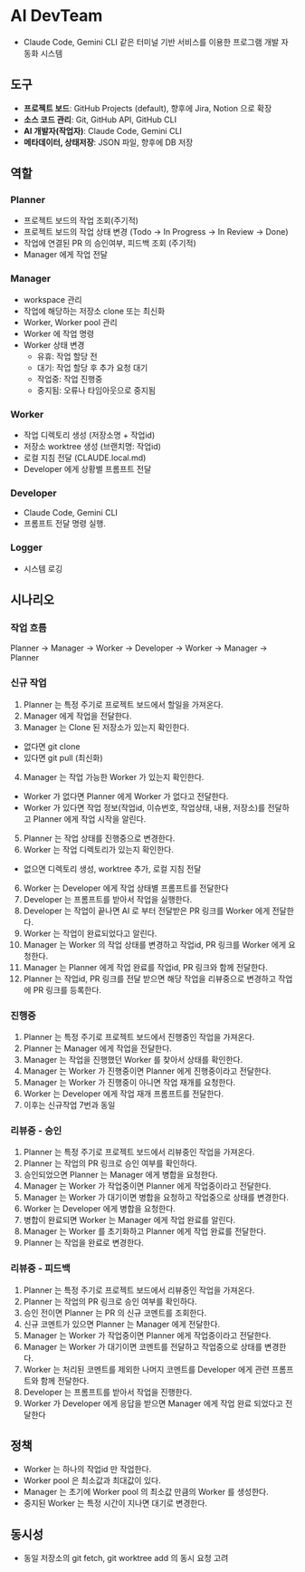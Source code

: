 # AI DevTeam 
- Claude Code, Gemini CLI 같은 터미널 기반 서비스를 이용한 프로그램 개발 자동화 시스템


## 도구
- **프로젝트 보드**: GitHub Projects (default), 향후에 Jira, Notion 으로 확장
- **소스 코드 관리**: Git, GitHub API, GitHub CLI
- **AI 개발자(작업자)**: Claude Code, Gemini CLI
- **메타데이터, 상태저장**: JSON 파일, 향후에 DB 저장

## 역할

### Planner
- 프로젝트 보드의 작업 조회(주기적)
- 프로젝트 보드의 작업 상태 변경 (Todo -> In Progress -> In Review -> Done)
- 작업에 연결된 PR 의 승인여부, 피드백 조회 (주기적)
- Manager 에게 작업 전달


### Manager
- workspace 관리
- 작업에 해당하는 저장소 clone 또는 최신화
- Worker, Worker pool 관리
- Worker 에 작업 명령
- Worker 상태 변경
  - 유휴: 작업 할당 전
  - 대기: 작업 할당 후 추가 요청 대기
  - 작업중: 작업 진행중
  - 중지됨: 오류나 타임아웃으로 중지됨


### Worker
- 작업 디렉토리 생성 (저장소명 + 작업id)
- 저장소 worktree 생성 (브랜치명: 작업id)
- 로컬 지침 전달 (CLAUDE.local.md)
- Developer 에게 상황별 프롬프트 전달




### Developer
- Claude Code, Gemini CLI
- 프롬프트 전달 명령 실행.

### Logger
- 시스템 로깅


## 시나리오

### 작업 흐름
Planner -> Manager -> Worker -> Developer -> Worker -> Manager -> Planner


### 신규 작업
1. Planner 는 특정 주기로 프로젝트 보드에서 할일을 가져온다.
2. Manager 에게 작업을 전달한다.
3. Manager 는 Clone 된 저장소가 있는지 확인한다.
  - 없다면 git clone
  - 있다면 git pull (최신화)
4. Manager 는 작업 가능한 Worker 가 있는지 확인한다.
  - Worker 가 없다면 Planner 에게 Worker 가 없다고 전달한다.
  - Worker 가 있다면 작업 정보(작업id, 이슈번호, 작업상태, 내용, 저장소)를 전달하고 Planner 에게 작업 시작을 알린다.
5. Planner 는 작업 상태를 진행중으로 변경한다.
5. Worker 는 작업 디렉토리가 있는지 확인한다.
  - 없으면 디렉토리 생성, worktree 추가, 로컬 지침 전달
6. Worker 는 Developer 에게 작업 상태별 프롬프트를 전달한다
7. Developer 는 프롬프트를 받아서 작업을 실행한다.
8. Developer 는 작업이 끝나면 AI 로 부터 전달받은 PR 링크를 Worker 에게 전달한다.
9. Worker 는 작업이 완료되었다고 알린다.
10. Manager 는 Worker 의 작업 상태를 변경하고 작업id, PR 링크를 Worker 에게 요청한다.
10. Manager 는 Planner 에게 작업 완료를 작업id, PR 링크와 함께 전달한다.
11. Planner 는 작업id, PR 링크를 전달 받으면 해당 작업을 리뷰중으로 변경하고 작업에 PR 링크를 등록한다.


### 진행중
1. Planner 는 특정 주기로 프로젝트 보드에서 진행중인 작업을 가져온다.
2. Planner 는 Manager 에게 작업을 전달한다.
3. Manager 는 작업을 진행했던 Worker 를 찾아서 상태를 확인한다.
4. Manager 는 Worker 가 진행중이면 Planner 에게 진행중이라고 전달한다.
5. Manager 는 Worker 가 진행중이 아니면 작업 재개를 요청한다.
6. Worker 는 Developer 에게 작업 재개 프롬프트를 전달한다.
7. 이후는 신규작업 7번과 동일


### 리뷰중 - 승인
1. Planner 는 특정 주기로 프로젝트 보드에서 리뷰중인 작업을 가져온다.
2. Planner 는 작업의 PR 링크로 승인 여부를 확인하다.
3. 승인되었으면 Planner 는 Manager 에게 병합을 요청한다.
4. Manager 는 Worker 가 작업중이면 Planner 에게 작업중이라고 전달한다.
5. Manager 는 Worker 가 대기이면 병합을 요청하고 작업중으로 상태를 변경한다.
6. Worker 는 Developer 에게 병합을 요청한다.
7. 병합이 완료되면 Worker 는 Manager 에게 작업 완료를 알린다.
8. Manager 는 Worker 를 초기화하고 Planner 에게 작업 완료를 전달한다.
9. Planner 는 작업을 완료로 변경한다.

### 리뷰중 - 피드백
1. Planner 는 특정 주기로 프로젝트 보드에서 리뷰중인 작업을 가져온다.
2. Planner 는 작업의 PR 링크로 승인 여부를 확인하다.
3. 승인 전이면 Planner 는 PR 의 신규 코멘트를 조회한다.
4. 신규 코멘트가 있으면 Planner 는 Manager 에게 전달한다.
5. Manager 는 Worker 가 작업중이면 Planner 에게 작업중이라고 전달한다.
6. Manager 는 Worker 가 대기이면 코멘트를 전달하고 작업중으로 상태를 변경한다.
7. Worker 는 처리된 코멘트를 제외한 나머지 코멘트를 Developer 에게 관련 프롬프트와 함께 전달한다.
8. Developer 는 프롬프트를 받아서 작업을 진행한다.
9. Worker 가 Developer 에게 응답을 받으면 Manager 에게 작업 완료 되었다고 전달한다


## 정책

- Worker 는 하나의 작업id 만 작업한다.
- Worker pool 은 최소값과 최대값이 있다.
- Manager 는 초기에 Worker pool 의 최소값 만큼의 Worker 를 생성한다.
- 중지된 Worker 는 특정 시간이 지나면 대기로 변경한다.

## 동시성
- 동일 저장소의 git fetch, git worktree add 의 동시 요청 고려